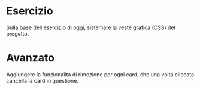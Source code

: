 # Esercizio

Sulla base dell'esercizio di oggi, sistemare la veste grafica (CSS) del progetto.

# Avanzato

Aggiungere la funzionalita di rimozione per ogni card, che una volta cliccata cancella la card in questione.
